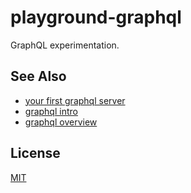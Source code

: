 # playground-graphql

GraphQL experimentation.

## See Also
- [your first graphql server](https://medium.com/@clayallsopp/your-first-graphql-server-3c766ab4f0a2)
- [graphql intro](https://github.com/clayallsopp/graphql-intro)
- [graphql overview](https://blog.risingstack.com/graphql-overview-getting-started-with-graphql-and-nodejs/)

## License
[MIT](https://tldrlegal.com/license/mit-license)
